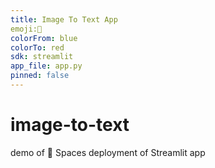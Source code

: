 ```yaml
---
title: Image To Text App
emoji:🤗
colorFrom: blue
colorTo: red
sdk: streamlit
app_file: app.py
pinned: false
---
```


# image-to-text
demo of 🤗  Spaces deployment of Streamlit app
